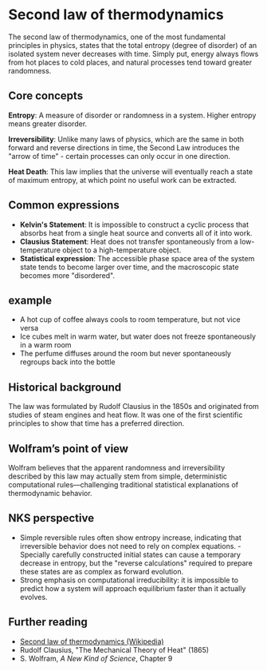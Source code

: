 # Second law of thermodynamics

The second law of thermodynamics, one of the most fundamental principles in physics, states that the total entropy (degree of disorder) of an isolated system never decreases with time. Simply put, energy always flows from hot places to cold places, and natural processes tend toward greater randomness.

## Core concepts

**Entropy**: A measure of disorder or randomness in a system. Higher entropy means greater disorder.

**Irreversibility**: Unlike many laws of physics, which are the same in both forward and reverse directions in time, the Second Law introduces the "arrow of time" - certain processes can only occur in one direction.

**Heat Death**: This law implies that the universe will eventually reach a state of maximum entropy, at which point no useful work can be extracted.

## Common expressions
- **Kelvin's Statement**: It is impossible to construct a cyclic process that absorbs heat from a single heat source and converts all of it into work.
- **Clausius Statement**: Heat does not transfer spontaneously from a low-temperature object to a high-temperature object.
- **Statistical expression**: The accessible phase space area of ​​the system state tends to become larger over time, and the macroscopic state becomes more "disordered".

## example

- A hot cup of coffee always cools to room temperature, but not vice versa
- Ice cubes melt in warm water, but water does not freeze spontaneously in a warm room
- The perfume diffuses around the room but never spontaneously regroups back into the bottle

## Historical background

The law was formulated by Rudolf Clausius in the 1850s and originated from studies of steam engines and heat flow. It was one of the first scientific principles to show that time has a preferred direction.

## Wolfram’s point of view

Wolfram believes that the apparent randomness and irreversibility described by this law may actually stem from simple, deterministic computational rules—challenging traditional statistical explanations of thermodynamic behavior.


## NKS perspective
- Simple reversible rules often show entropy increase, indicating that irreversible behavior does not need to rely on complex equations.
-Specially carefully constructed initial states can cause a temporary decrease in entropy, but the "reverse calculations" required to prepare these states are as complex as forward evolution.
- Strong emphasis on computational irreducibility: it is impossible to predict how a system will approach equilibrium faster than it actually evolves.

## Further reading
- [Second law of thermodynamics (Wikipedia)](https://en.wikipedia.org/wiki/Second_law_of_thermodynamics)
- Rudolf Clausius, "The Mechanical Theory of Heat" (1865)
- S. Wolfram, *A New Kind of Science*, Chapter 9